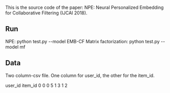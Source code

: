 This is the source code of the paper: NPE: Neural Personalized Embedding for Collaborative Filtering (IJCAI 2018).

## Run
NPE: python test.py --model EMB-CF
Matrix factorization: python test.py --model mf

## Data
Two column-csv file. One column for user_id, the other for the item_id.

user_id item_id
0  0
0  5
1  3
1  2
